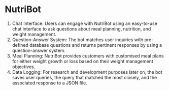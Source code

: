 # NutriBot
1. Chat Interface: Users can engage with NutriBot using an easy-to-use chat interface to ask questions about meal planning, nutrition, and weight management.
2. Question-Answer System: The bot matches user inquiries with pre-defined database questions and returns pertinent responses by using a question-answer system.
3. Meal Planning: NutriBot provides customers with customised meal plans for either weight growth or loss based on their weight management objectives.
4. Data Logging: For research and development purposes later on, the bot saves user queries, the query that matched the most closely, and the associated response to a JSON file.



